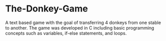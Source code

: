 # The-Donkey-Game
A text based game with the goal of transferring 4 donkeys from one stable to another. The game was developed in C including basic programming concepts such as variables, if-else statements, and loops.
